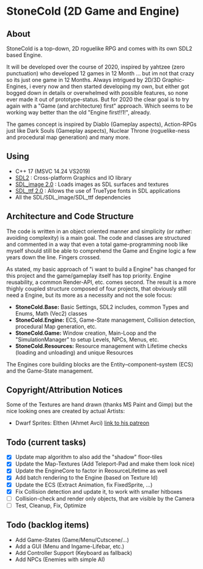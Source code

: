 StoneCold (2D Game and Engine)
==============================

About
-----

StoneCold is a top-down, 2D roguelike RPG and comes with its own SDL2 based Engine. 

It will be developed over the course of 2020, inspired by yahtzee (zero punctuation) who developed 12 games in 12 Month ... but im not that crazy so its just one game in 12 Months. Always intrigued by 2D/3D Graphic-Engines, i every now and then started developing my own, but either got bogged down in details or overwhelmed with possible features, so none ever made it out of prototype-status. But for 2020 the clear goal is to try again with a "Game (and architecture) first" approach. Which seems to be working way better than the old "Engine first!!1!", already.

The games concept is inspired by Diablo (Gameplay aspects), Action-RPGs just like Dark Souls (Gameplay aspects), Nuclear Throne (roguelike-ness and procedural map generation) and many more.

Using
-----

- C++ 17 (MSVC 14.24 VS2019)
- [SDL2](https://www.libsdl.org/index.php) : Cross-platform Graphics and IO library
- [SDL_image 2.0](https://www.libsdl.org/projects/SDL_image/) : Loads images as SDL surfaces and textures
- [SDL_ttf 2.0](https://www.libsdl.org/projects/SDL_ttf/) : Allows the use of TrueType fonts in SDL applications
- All the SDL/SDL_image/SDL_ttf dependencies

Architecture and Code Structure
-------------------------------

The code is written in an object oriented manner and simplicity (or rather: avoiding complexity) is a main goal. The code and classes are structured and commented in a way that even a total game-programming noob like myself should still be able to comprehend the Game and Engine logic a few years down the line. Fingers crossed.

As stated, my basic approach of "i want to build a Engine" has changed for this project and the game/gameplay itself has top priority. Engine reusability, a common Render-API, etc. comes second. The result is a more thighly coupled structure composed of four projects, that obviously still need a Engine, but its more as a necessity and not the sole focus:
- <b>StoneCold.Base:</b> Basic Settings, SDL2 includes, common Types and Enums, Math (Vec2) classes
- <b>StoneCold.Engine:</b> ECS, Game-State management, Collision detection, procedural Map generation, etc.
- <b>StoneCold.Game:</b> Window creation, Main-Loop and the "SimulationManager" to setup Levels, NPCs, Menus, etc.
- <b>StoneCold.Resources:</b> Resource management with Lifetime checks (loading and unloading) and unique Resources

The Engines core building blocks are the Entity–component–system (ECS) and the Game-State management. 


Copyright/Attribution Notices
-----------------------------

Some of the Textures are hand drawn (thanks MS Paint and Gimp) but the nice looking ones are created by actual Artists:

- Dwarf Sprites: Elthen (Ahmet Avci) [link to his patreon](https://www.patreon.com/elthen)

Todo (current tasks)
--------------------

- [x] Update map algorithm to also add the "shadow" floor-tiles
- [x] Update the Map-Textures (Add Teleport-Pad and make them look nice)
- [x] Update the EngineCore to factor in ReosurceLifetime as well
- [x] Add batch rendering to the Engine (based on Texture Id)
- [x] Update the ECS (Extract Animation, fix FixedSprite, ...)
- [x] Fix Collision detection and update it, to work with smaller hitboxes
- [ ] Collision-check and render only objects, that are visible by the Camera
- [ ] Test, Cleanup, Fix, Optimize

Todo (backlog items)
--------------------
- Add Game-States (Game/Menu/Cutscene/...)
- Add a GUI (Menu and Ingame-Lifebar, etc.)
- Add Controller Support (Keyboard as fallback)
- Add NPCs (Enemies with simple AI)
